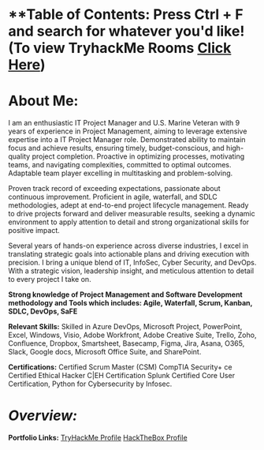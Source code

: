 # **Table of Contents: Press Ctrl + F and search for whatever you'd like! (To view TryhackMe Rooms [Click Here](https://github.com/ARobZT/Achievements/blob/main/TryHackMe%20Completions.md))

# About Me: 
I am an enthusiastic IT Project Manager and U.S. Marine Veteran with 9 years of experience in Project Management, aiming to leverage extensive expertise into a IT Project Manager role. Demonstrated ability to maintain focus and achieve results, ensuring timely, budget-conscious, and high-quality project completion. Proactive in optimizing processes, motivating teams, and navigating complexities, committed to optimal outcomes. Adaptable team player excelling in multitasking and problem-solving. 

Proven track record of exceeding expectations, passionate about continuous improvement. Proficient in agile, waterfall, and SDLC methodologies, adept at end-to-end project lifecycle management. Ready to drive projects forward and deliver measurable results, seeking a dynamic environment to apply attention to detail and strong organizational skills for positive impact. 

Several years of hands-on experience across diverse industries, I excel in translating strategic goals into actionable plans and driving execution with precision. I bring a unique blend of IT, InfoSec, Cyber Security, and DevOps. With a strategic vision, leadership insight, and meticulous attention to detail to every project I take on. 

**Strong knowledge of Project Management and Software Development methodology and Tools which includes: Agile, Waterfall, Scrum, Kanban, SDLC, DevOps, SaFE**

**Relevant Skills:** Skilled in Azure DevOps, Microsoft Project, PowerPoint, Excel, Windows, Visio, Adobe Workfront, Adobe Creative Suite, Trello, Zoho, Confluence, Dropbox, Smartsheet, Basecamp, Figma, Jira, Asana, O365, Slack, Google docs, Microsoft Office Suite, and SharePoint.

**Certifications:** Certified Scrum Master (CSM) CompTIA Security+ ce Certified Ethical Hacker C|EH Certification Splunk Certified Core User Certification, Python for Cybersecurity by Infosec.



# ***Overview:***

**Portfolio Links:** [TryHackMe Profile](https://tryhackme.com/p/ARobZT) [HackTheBox Profile](ARobZT)


